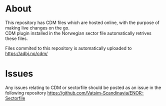 # About
This repository has CDM files which are hosted online, with the purpose of making live changes on the go.\
CDM plugin installed in the Norwegian sector file automatically retrives these files.

Files commited to this repository is automatically uploaded to https://adbj.no/cdm/

# Issues
Any issues relating to CDM or sectorfile should be posted as an issue in the following repository https://github.com/Vatsim-Scandinavia/ENOR-Sectorfile
